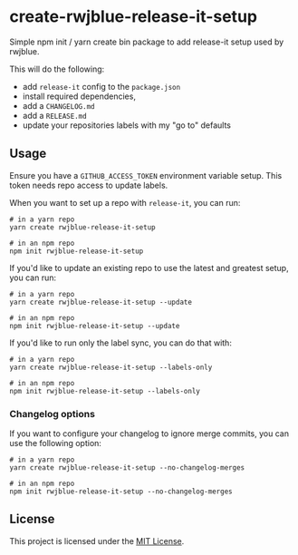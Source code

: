 # create-rwjblue-release-it-setup

Simple npm init / yarn create bin package to add release-it setup used by rwjblue.

This will do the following:

- add `release-it` config to the `package.json`
- install required dependencies,
- add a `CHANGELOG.md`
- add a `RELEASE.md`
- update your repositories labels with my "go to" defaults

## Usage

Ensure you have a `GITHUB_ACCESS_TOKEN` environment variable setup. This token needs
repo access to update labels.

When you want to set up a repo with `release-it`, you can run:

```
# in a yarn repo
yarn create rwjblue-release-it-setup

# in an npm repo
npm init rwjblue-release-it-setup
```

If you'd like to update an existing repo to use the latest and greatest setup, you can run:

```
# in a yarn repo
yarn create rwjblue-release-it-setup --update

# in an npm repo
npm init rwjblue-release-it-setup --update
```

If you'd like to run only the label sync, you can do that with:

```
# in a yarn repo
yarn create rwjblue-release-it-setup --labels-only

# in an npm repo
npm init rwjblue-release-it-setup --labels-only
```

### Changelog options

If you want to configure your changelog to ignore merge commits, you can use the following option:

```
# in a yarn repo
yarn create rwjblue-release-it-setup --no-changelog-merges

# in an npm repo
npm init rwjblue-release-it-setup --no-changelog-merges
```

## License

This project is licensed under the [MIT License](LICENSE.md).
